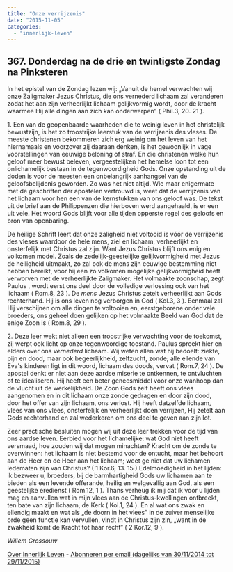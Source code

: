 ```yaml
---
title: "Onze verrijzenis"
date: "2015-11-05"
categories: 
  - "innerlijk-leven"
---
```


## 367\. Donderdag na de drie en twintigste Zondag na Pinksteren

In het epistel van de Zondag lezen wij: „Vanuit de hemel verwachten wij onze Zaligmaker Jezus Christus, die ons vernederd lichaam zal veranderen zodat het aan zijn verheerlijkt lichaam gelijkvormig wordt, door de kracht waarmee Hij alle dingen aan zich kan onderwerpen” ( Phil.3, 20. 21 ).

1\. Een van de geopenbaarde waarheden die te weinig leven in het christelijk bewustzijn, is het zo troostrijke leerstuk van de verrijzenis des vleses. De meeste christenen bekommeren zich erg weinig om het leven van het hiernamaals en voorzover zij daaraan denken, is het gewoonlijk in vage voorstellingen van eeuwige beloning of straf. En die christenen welke hun geloof meer bewust beleven, vergeestelijken het hemelse loon tot een onlichamelijk bestaan in de tegenwoordigheid Gods. Onze opstanding uit de doden is voor de meesten een onbelangrijk aanhangsel van de geloofsbelijdenis geworden. Zo was het niet altijd. Wie maar enigermate met de geschriften der apostelen vertrouwd is, weet dat de verrijzenis van het lichaam voor hen een van de kernstukken van ons geloof was. De tekst uit de brief aan de Philippenzen die hierboven werd aangehaald, is er een uit vele. Het woord Gods blijft voor alle tijden opperste regel des geloofs en bron van openbaring.

De heilige Schrift leert dat onze zaligheid niet voltooid is vóór de verrijzenis des vleses waardoor de hele mens, ziel en lichaam, verheerlijkt en onsterfelijk met Christus zal zijn. Want Jezus Christus blijft ons enig en volkomen model. Zoals de zedelijk-geestelijke gelijkvormigheid met Jezus de heiligheid uitmaakt, zo zal ook de mens zijn eeuwige bestemming niet hebben bereikt, voor hij een zo volkomen mogelijke gelijkvormigheid heeft verworven met de verheerlijkte Zaligmaker. Het volmaakte zoonschap, zegt Paulus , wordt eerst ons deel door de volledige verlossing ook van het lichaam ( Rom.8, 23 ). De _mens_ Jezus Christus zetelt verheerlijkt aan Gods rechterhand. Hij is ons leven nog verborgen in God ( Kol.3, 3 ). Eenmaal zal Hij verschijnen om alle dingen te voltooien en, eerstgeborene onder vele broeders, ons geheel doen gelijken op het volmaakte Beeld van God dat de enige Zoon is ( Rom.8, 29 ).

2\. Deze leer wekt niet alleen een troostrijke verwachting voor de toekomst, zij werpt ook licht op onze tegenwoordige toestand. Paulus spreekt hier en elders over ons _vernederd_ lichaam. Wij weten allen wat hij bedoelt: ziekte, pijn en dood, maar ook begeerlijkheid, zelfzucht, zonde; alle ellende van Eva's kinderen ligt in dit woord, lichaam des doods, vervat ( Rom.7, 24 ). De apostel denkt er niet aan deze aardse miserie te ontkennen, te ontvluchten of te idealiseren. Hij heeft een beter geneesmiddel voor onze wanhoop dan de vlucht uit de werkelijkheid. De Zoon Gods zelf heeft ons vlees aangenomen en in dit lichaam onze zonde gedragen en door zijn dood, door het offer van zijn lichaam, ons verlost. Hij heeft datzelfde lichaam, vlees van ons vlees, onsterfelijk en verheerlijkt doen verrijzen, Hij zetelt aan Gods rechterhand en zal wederkeren om ons deel te geven aan zijn lot.

Zeer practische besluiten mogen wij uit deze leer trekken voor de tijd van ons aardse leven. Eerbied voor het lichamelijke: wat God niet heeft versmaad, hoe zouden wij dat mogen minachten? Kracht om de zonde te overwinnen: het lichaam is niet bestemd voor de ontucht, maar het behoort aan de Heer en de Heer aan het lichaam; weet ge niet dat uw lichamen ledematen zijn van Christus? ( 1 Kor.6, 13. 15 ) Edelmoedigheid in het lijden: ik bezweer u, broeders, bij de barmhartigheid Gods uw lichamen aan te bieden als een levende offerande, heilig en welgevallig aan God, als een geestelijke eredienst ( Rom.12, 1 ). Thans verheug ik mij dat ik voor u lijden mag en aanvullen wat in mijn vlees aan de Christus-kwellingen ontbreekt, ten bate van zijn lichaam, de Kerk ( Kol.1, 24 ). En al wat ons zwak en ellendig maakt en wat als „de doorn in het vlees” in de zuiver menselijke orde geen functie kan vervullen, vindt in Christus zijn zin, „want in de zwakheid komt de Kracht tot haar recht” ( 2 Kor.12, 9 ).

_Willem Grossouw_

[Over Innerlijk Leven](/blog/een-jaar-lang-innerlijk-leven-op-geloven-leren/) - [Abonneren per email (dagelijks van 30/11/2014 tot 29/11/2015)](http://eepurl.com/9P3DT)
